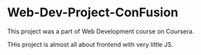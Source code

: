 # Web-Dev-Project-ConFusion
This project was a part of Web Development course on Coursera.

THis project is almost all about frontend with very little JS.
